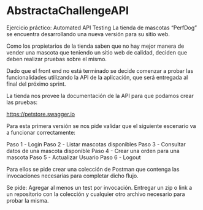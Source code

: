 # AbstractaChallengeAPI
Ejercicio práctico: Automated API Testing
La tienda de mascotas “PerfDog” se encuentra desarrollando una nueva versión para su sitio web.

Como los propietarios de la tienda saben que no hay mejor manera de vender una mascota que teniendo un sitio web de calidad, deciden que deben realizar pruebas sobre el mismo.

Dado que el front end no está terminado se decide comenzar a probar las funcionalidades utilizando la API de la aplicación, que será entregada al final del próximo sprint.

La tienda nos provee la documentación de la API para que podamos crear las pruebas:

https://petstore.swagger.io

Para esta primera versión se nos pide validar que el siguiente escenario va a funcionar correctamente:

Paso 1 - Login
Paso 2 - Listar mascotas disponibles
Paso 3 - Consultar datos de una mascota disponible
Paso 4 - Crear una orden para una mascota
Paso 5 - Actualizar Usuario
Paso 6 - Logout

Para ellos se pide crear una colección de Postman que contenga las invocaciones necesarias para completar dicho flujo.

Se pide:
Agregar al menos un test por invocación.
Entregar un zip o link a un repositorio con la colección y cualquier otro archivo necesario para probar la misma.
